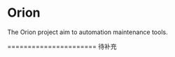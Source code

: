 Orion 
=================================

The Orion project aim to automation maintenance tools.
 

======================
待补充